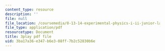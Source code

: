 ```yaml
---
content_type: resource
description: ''
file: null
file_location: /coursemedia/8-13-14-experimental-physics-i-ii-junior-lab-fall-2016-spring-2017/3ba17a36e347b6e308ff7b2c52830b6e_7AEqqdUtopA.pdf
file_type: application/pdf
resourcetype: Document
title: 3play pdf file
uid: 3ba17a36-e347-b6e3-08ff-7b2c52830b6e
---
```

